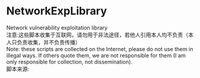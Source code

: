 # NetworkExpLibrary
Network vulnerability exploitation library
<br>
注意:这些脚本收集于互联网，请勿用于非法途径，若他人引用本人均不负责（本人只负责收集，并不负责传播）
<br>
Note: these scripts are collected on the Internet, please do not use them in illegal ways. If others quote them, we are not responsible for them (I am only responsible for collection, not dissemination).
<br>
脚本来源:

